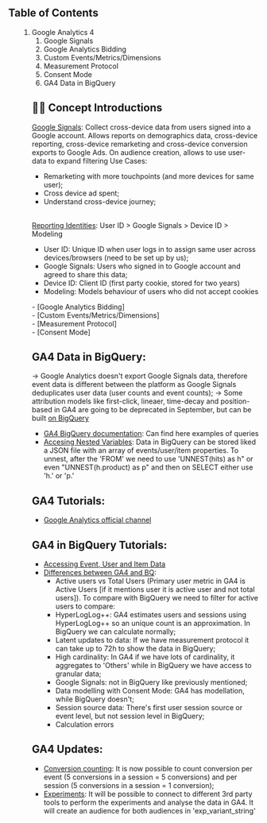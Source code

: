 


<h2> Table of Contents </h2>
<ol>
<ol dir="auto">
<li>Google Analytics 4
<ol dir="auto">
<li>Google Signals</li>
<li>Google Analytics Bidding</li>
<li>Custom Events/Metrics/Dimensions</li>
<li>Measurement Protocol</li>
<li>Consent Mode</li>
<li>GA4 Data in BigQuery</li>
</ol>
</li>

## ✍🏻 Concept Introductions 
 [Google Signals](https://infotrust.com/articles/google-signals-in-google-analytics-4-audience-strategy/): Collect cross-device data from users signed into a Google account. Allows reports on demographics data, cross-device reporting, cross-device remarketing and cross-device conversion exports to Google Ads. On audience creation, allows to use user-data to expand filtering
  Use Cases:
  - Remarketing with more touchpoints (and more devices for same user);
  - Cross device ad spent;
  - Understand cross-device journey;
  <br>
  
  [Reporting Identities](https://www.datadrivenu.com/reporting-identity-ga4/): User ID > Google Signals > Device ID > Modeling
  - User ID: Unique ID when user logs in to assign same user across devices/browsers (need to be set up by us); 
  - Google Signals: Users who signed in to Google account and agreed to share this data;
  - Device ID: Client ID (first party cookie, stored for two years)
  - Modeling: Models behaviour of users who did not accept cookies
  
 - [Google Analytics Bidding] <br>
 - [Custom Events/Metrics/Dimensions] <br>
 - [Measurement Protocol] <br>
 - [Consent Mode] <br>
  
  
 ## GA4 Data in BigQuery:
-> Google Analytics doesn't export Google Signals data, therefore event data is different between the platform as Google Signals deduplicates user data (user counts and event counts);
-> Some attribution models like first-click, lineaer, time-decay and position-based in GA4 are going to be deprecated in September, but can be built [on BigQuery](https://www.ga4bigquery.com/how-to-build-your-own-ga4-marketing-attribution-model-comparison-tool-in-bigquery-and-looker-studio/)
 - [GA4 BigQuery documentation](https://developers.google.com/analytics/bigquery?utm_source=convertkit&utm_medium=email&utm_campaign=Useful%20resources%20for%20technical%20marketing%2C%20new%20podcast%20collaboration...%20%E2%80%93%20Simmer%20Newsletter%20%2350%20-%2010069565): Can find here examples of queries
 - [Accesing Nested Variables](https://www.youtube.com/watch?v=B0SG2Q0Jpxg): Data in BigQuery can be stored liked a JSON file with an array of events/user/item properties. To unnest, after the 'FROM' we need to use 'UNNEST(hits) as h" or even "UNNEST(h.product) as p" and then on SELECT either use 'h.' or 'p.'
 
 ## GA4 Tutorials:
 - [Google Analytics official channel](https://www.youtube.com/watch?v=oJx9DpXtmAE&list=PLI5YfMzCfRtZ4bHJJDl_IJejxMwZFiBwz)
 
 ## GA4 in BigQuery Tutorials:
- [Accessing Event, User and Item Data](https://adswerve.com/blog/ga4-bigquery-tips-event-parameters-and-other-repeated-fields-part-two/?utm_campaign=Client_2_23&utm_medium=email&_hsmi=248166973&_hsenc=p2ANqtz-90qyZ3sBHI-657ecdVjCcirfeAl6L7Jd5Cjyl8u1iovQVyJZ_VI-3UbY9Hlx0rKo9SUumONob8NtUQuAmuAuErpyHlhQ&utm_source=newsletter) 
 - [Differences between GA4 and BQ](https://developers.google.com/analytics/blog/2023/bigquery-vs-ui?utm_source=convertkit&utm_medium=email&utm_campaign=Google%20releases%2C%20WebKit%20update...%20%E2%80%93%20Simmer%20Newsletter%20%2352%20-%2010511153): 
   - Active users vs Total Users (Primary user metric in GA4 is Active Users [if it mentions user it is active user and not total users]). To compare with BigQuery we need to filter for active users to compare:
   - HyperLogLog++: GA4 estimates users and sessions using HyperLogLog++ so an unique count is an approximation. In BigQuery we can calculate normally;
   - Latent updates to data: If we have measurement protocol it can take up to 72h to show the data in BigQuery;
   - High cardinality: In GA4 if we have lots of cardinality, it aggregates to 'Others' while in BigQuery we have access to granular data;
   - Google Signals: not in BigQuery like previously mentioned;
   - Data modelling with Consent Mode: GA4 has modellation, while BigQuery doesn't;
   - Session source data: There's first user session source or event level, but not session level in BigQuery;
   - Calculation errors
 
 ## GA4 Updates:
 - [Conversion counting](https://support.google.com/analytics/answer/13366706?utm_source=convertkit&utm_medium=email&utm_campaign=New+Simmer+course+released%2C+plenty+of+Google-related+news...+%E2%80%93+Simmer+Newsletter+%2353%20-%2010611678): It is now possible to count conversion per event (5 conversions in a session = 5 conversions) and per session (5 conversions in a session = 1 conversion);
 - [Experiments](https://support.google.com/optimize/answer/12979533?utm_source=convertkit&utm_medium=email&utm_campaign=New+Simmer+course+released%2C+plenty+of+Google-related+news...+%E2%80%93+Simmer+Newsletter+%2353%20-%2010611678): It will be possible to connect to different 3rd party tools to perform the experiments and analyse the data in GA4. It will create an audience for both audiences in 'exp_variant_string'
 
 
 
 
 
 
 
 
 
 
 
 
 
 
 
 
